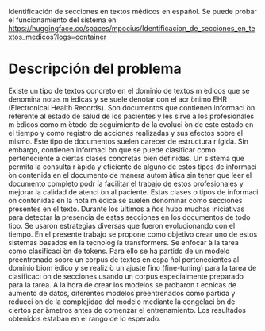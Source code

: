 Identificación de secciones en textos médicos en español.
Se puede probar el funcionamiento del sistema en: https://huggingface.co/spaces/mpocius/Identificacion_de_secciones_en_textos_medicos?logs=container
# Descripción del problema
  Existe un tipo de textos concreto en el dominio de textos m ́edicos que se denomina notas m ́edicas
y se suele denotar con el acr ́onimo EHR (Electronical Health Records). Son documentos que
contienen informaci ́on referente al estado de salud de los pacientes y les sirve a los profesionales
m ́edicos como m ́etodo de seguimiento de la evoluci ́on de este estado en el tiempo y como registro
de acciones realizadas y sus efectos sobre el mismo. Este tipo de documentos suelen carecer de
estructura r ́ıgida. Sin embargo, contienen informaci ́on que se puede clasificar como perteneciente
a ciertas clases concretas bien definidas. Un sistema que permita la consulta r ́apida y eficiente
de alguno de estos tipos de informaci ́on contenida en el documento de manera autom ́atica
sin tener que leer el documento completo podr ́ıa facilitar el trabajo de estos profesionales y
mejorar la calidad de atenci ́on al paciente. Estas clases o tipos de informaci ́on contenidas en
la nota m ́edica se suelen denominar como secciones presentes en el texto. Durante los  ́ultimos
a ̃nos hubo muchas iniciativas para detectar la presencia de estas secciones en los documentos
de todo tipo. Se usaron estrategias diversas que fueron evolucionando con el tiempo. En el
presente trabajo se propone como objetivo crear uno de estos sistemas basados en la tecnolog ́ıa
transformers. Se enfocar ́a la tarea como clasificaci ́on de tokens. Para ello se ha partido de un
modelo preentrenado sobre un corpus de textos en espa ̃nol pertenecientes al dominio biom ́edico
y se realiz ́o un ajuste fino (fine-tuning) para la tarea de clasificaci ́on de secciones usando un
corpus especialmente preparado para la tarea. A la hora de crear los modelos se probaron
t ́ecnicas de aumento de datos, diferentes modelos preentrenados como partida y reducci ́on de
la complejidad del modelo mediante la congelaci ́on de ciertos par ́ametros antes de comenzar el
entrenamiento. Los resultados obtenidos estaban en el rango de lo esperado.
